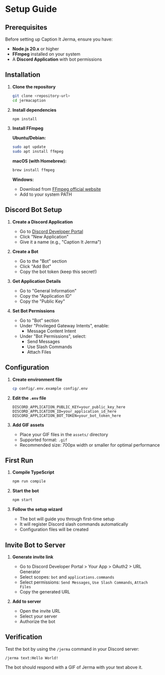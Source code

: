 # Setup Guide

## Prerequisites

Before setting up Caption It Jerma, ensure you have:

- **Node.js 20.x** or higher
- **FFmpeg** installed on your system
- A **Discord Application** with bot permissions

## Installation

1. **Clone the repository**
   ```bash
   git clone <repository-url>
   cd jermacaption
   ```

2. **Install dependencies**
   ```bash
   npm install
   ```

3. **Install FFmpeg**
   
   **Ubuntu/Debian:**
   ```bash
   sudo apt update
   sudo apt install ffmpeg
   ```
   
   **macOS (with Homebrew):**
   ```bash
   brew install ffmpeg
   ```
   
   **Windows:**
   - Download from [FFmpeg official website](https://ffmpeg.org/download.html)
   - Add to your system PATH

## Discord Bot Setup

1. **Create a Discord Application**
   - Go to [Discord Developer Portal](https://discord.com/developers/applications)
   - Click "New Application"
   - Give it a name (e.g., "Caption It Jerma")

2. **Create a Bot**
   - Go to the "Bot" section
   - Click "Add Bot"
   - Copy the bot token (keep this secret!)

3. **Get Application Details**
   - Go to "General Information"
   - Copy the "Application ID"
   - Copy the "Public Key"

4. **Set Bot Permissions**
   - Go to "Bot" section
   - Under "Privileged Gateway Intents", enable:
     - Message Content Intent
   - Under "Bot Permissions", select:
     - Send Messages
     - Use Slash Commands
     - Attach Files

## Configuration

1. **Create environment file**
   ```bash
   cp config/.env.example config/.env
   ```

2. **Edit the `.env` file**
   ```env
   DISCORD_APPLICATION_PUBLIC_KEY=your_public_key_here
   DISCORD_APPLICATION_ID=your_application_id_here
   DISCORD_APPLICATION_BOT_TOKEN=your_bot_token_here
   ```

3. **Add GIF assets**
   - Place your GIF files in the `assets/` directory
   - Supported format: `.gif`
   - Recommended size: 700px width or smaller for optimal performance

## First Run

1. **Compile TypeScript**
   ```bash
   npm run compile
   ```

2. **Start the bot**
   ```bash
   npm start
   ```

3. **Follow the setup wizard**
   - The bot will guide you through first-time setup
   - It will register Discord slash commands automatically
   - Configuration files will be created

## Invite Bot to Server

1. **Generate invite link**
   - Go to Discord Developer Portal > Your App > OAuth2 > URL Generator
   - Select scopes: `bot` and `applications.commands`
   - Select permissions: `Send Messages`, `Use Slash Commands`, `Attach Files`
   - Copy the generated URL

2. **Add to server**
   - Open the invite URL
   - Select your server
   - Authorize the bot

## Verification

Test the bot by using the `/jerma` command in your Discord server:
```
/jerma text:Hello World!
```

The bot should respond with a GIF of Jerma with your text above it.